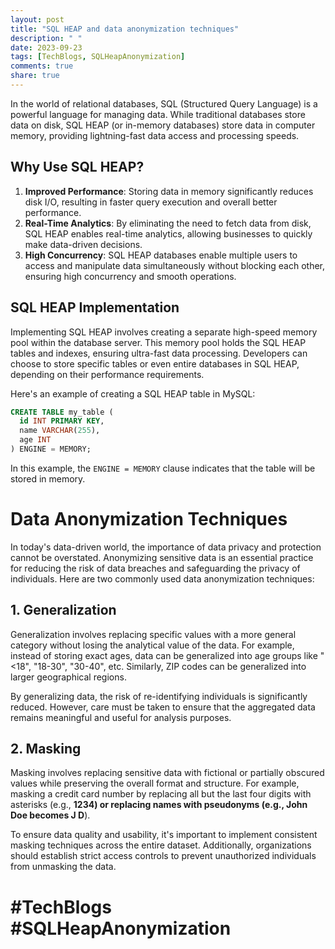 ```yaml
---
layout: post
title: "SQL HEAP and data anonymization techniques"
description: " "
date: 2023-09-23
tags: [TechBlogs, SQLHeapAnonymization]
comments: true
share: true
---
```

In the world of relational databases, SQL (Structured Query Language) is a powerful language for managing data. While traditional databases store data on disk, SQL HEAP (or in-memory databases) store data in computer memory, providing lightning-fast data access and processing speeds.

## Why Use SQL HEAP?
1. **Improved Performance**: Storing data in memory significantly reduces disk I/O, resulting in faster query execution and overall better performance.
2. **Real-Time Analytics**: By eliminating the need to fetch data from disk, SQL HEAP enables real-time analytics, allowing businesses to quickly make data-driven decisions.
3. **High Concurrency**: SQL HEAP databases enable multiple users to access and manipulate data simultaneously without blocking each other, ensuring high concurrency and smooth operations.

## SQL HEAP Implementation
Implementing SQL HEAP involves creating a separate high-speed memory pool within the database server. This memory pool holds the SQL HEAP tables and indexes, ensuring ultra-fast data processing. Developers can choose to store specific tables or even entire databases in SQL HEAP, depending on their performance requirements.

Here's an example of creating a SQL HEAP table in MySQL:

```sql
CREATE TABLE my_table (
  id INT PRIMARY KEY,
  name VARCHAR(255),
  age INT
) ENGINE = MEMORY;
```

In this example, the `ENGINE = MEMORY` clause indicates that the table will be stored in memory.

# Data Anonymization Techniques
In today's data-driven world, the importance of data privacy and protection cannot be overstated. Anonymizing sensitive data is an essential practice for reducing the risk of data breaches and safeguarding the privacy of individuals. Here are two commonly used data anonymization techniques:

## 1. Generalization
Generalization involves replacing specific values with a more general category without losing the analytical value of the data. For example, instead of storing exact ages, data can be generalized into age groups like "<18", "18-30", "30-40", etc. Similarly, ZIP codes can be generalized into larger geographical regions.

By generalizing data, the risk of re-identifying individuals is significantly reduced. However, care must be taken to ensure that the aggregated data remains meaningful and useful for analysis purposes.

## 2. Masking
Masking involves replacing sensitive data with fictional or partially obscured values while preserving the overall format and structure. For example, masking a credit card number by replacing all but the last four digits with asterisks (e.g., ******1234) or replacing names with pseudonyms (e.g., John Doe becomes J**** D**).

To ensure data quality and usability, it's important to implement consistent masking techniques across the entire dataset. Additionally, organizations should establish strict access controls to prevent unauthorized individuals from unmasking the data.

# #TechBlogs #SQLHeapAnonymization